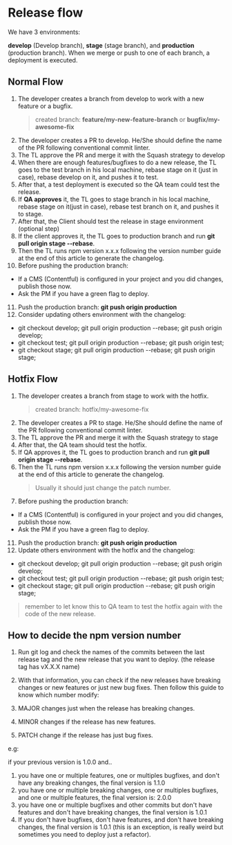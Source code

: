 # Release flow

We have 3 environments:

**develop** (Develop branch), **stage** (stage branch), and **production** (production branch). When we merge or push to one of each branch, a deployment is executed.

## Normal Flow

1. The developer creates a branch from develop to work with a new feature or a bugfix.
   > created branch: **feature/my-new-feature-branch** or **bugfix/my-awesome-fix**
2. The developer creates a PR to develop. He/She should define the name of the PR following conventional commit linter.
3. The TL approve the PR and merge it with the Squash strategy to develop
4. When there are enough features/bugfixes to do a new release, the TL goes to the test branch in his local machine, rebase stage on it (just in case), rebase develop on it, and pushes it to test.
5. After that, a test deployment is executed so the QA team could test the release.
6. If **QA approves** it, the TL goes to stage branch in his local machine, rebase stage on it(just in case), rebase test branch on it, and pushes it to stage.
7. After that, the Client should test the release in stage environment (optional step)
8. If the client approves it, the TL goes to production branch and run **git pull origin stage --rebase**.
9. Then the TL runs npm version x.x.x following the version number guide at the end of this article to generate the changelog.
10. Before pushing the production branch:

- If a CMS (Contentful) is configured in your project and you did changes, publish those now.
- Ask the PM if you have a green flag to deploy.

11. Push the production branch: **git push origin production**
12. Consider updating others environment with the changelog:

- git checkout develop; git pull origin production --rebase; git push origin develop;
- git checkout test; git pull origin production --rebase; git push origin test;
- git checkout stage; git pull origin production --rebase; git push origin stage;

## Hotfix Flow

1. The developer creates a branch from stage to work with the hotfix.
   > created branch: hotfix/my-awesome-fix
2. The developer creates a PR to stage. He/She should define the name of the PR following conventional commit linter.
3. The TL approve the PR and merge it with the Squash strategy to stage
4. After that, the QA team should test the hotfix.
5. If QA approves it, the TL goes to production branch and run **git pull origin stage --rebase**.
6. Then the TL runs npm version x.x.x following the version number guide at the end of this article to generate the changelog.
   > Usually it should just change the patch number.
7. Before pushing the production branch:

- If a CMS (Contentful) is configured in your project and you did changes, publish those now.
- Ask the PM if you have a green flag to deploy.

11. Push the production branch: **git push origin production**
12. Update others environment with the hotfix and the changelog:

- git checkout develop; git pull origin production --rebase; git push origin develop;
- git checkout test; git pull origin production --rebase; git push origin test;
- git checkout stage; git pull origin production --rebase; git push origin stage;

> remember to let know this to QA team to test the hotfix again with the code of the new release.

## How to decide the npm version number

1. Run git log and check the names of the commits between the last release tag and the new release that you want to deploy. (the release tag has vX.X.X name)
2. With that information, you can check if the new releases have breaking changes or new features or just new bug fixes. Then follow this guide to know which number modify:

1. MAJOR changes just when the release has breaking changes.
2. MINOR changes if the release has new features.
3. PATCH change if the release has just bug fixes.

e.g:

if your previous version is 1.0.0 and..

1. you have one or multiple features, one or multiples bugfixes, and don't have any breaking changes, the final version is 1.1.0
2. you have one or multiple breaking changes, one or multiples bugfixes, and one or multiple features, the final version is: 2.0.0
3. you have one or multiple bugfixes and other commits but don't have features and don't have breaking changes, the final version is 1.0.1
4. If you don't have bugfixes, don't have features, and don't have breaking changes, the final version is 1.0.1 (this is an exception, is really weird but sometimes you need to deploy just a refactor).
